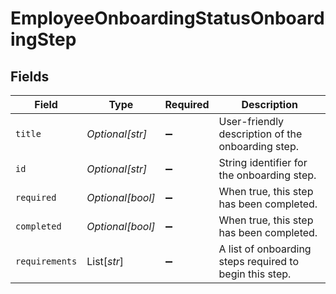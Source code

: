 # EmployeeOnboardingStatusOnboardingStep


## Fields

| Field                                                   | Type                                                    | Required                                                | Description                                             |
| ------------------------------------------------------- | ------------------------------------------------------- | ------------------------------------------------------- | ------------------------------------------------------- |
| `title`                                                 | *Optional[str]*                                         | :heavy_minus_sign:                                      | User-friendly description of the onboarding step.       |
| `id`                                                    | *Optional[str]*                                         | :heavy_minus_sign:                                      | String identifier for the onboarding step.              |
| `required`                                              | *Optional[bool]*                                        | :heavy_minus_sign:                                      | When true, this step has been completed.                |
| `completed`                                             | *Optional[bool]*                                        | :heavy_minus_sign:                                      | When true, this step has been completed.                |
| `requirements`                                          | List[*str*]                                             | :heavy_minus_sign:                                      | A list of onboarding steps required to begin this step. |